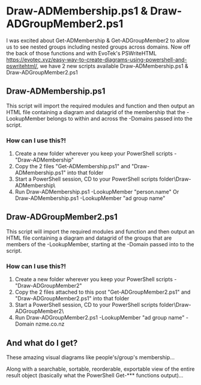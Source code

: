 # Draw-ADMembership.ps1 & Draw-ADGroupMember2.ps1
   
I was excited about Get-ADMembership & Get-ADGroupMember2 to allow us to see nested groups including nested groups across domains. Now off the back of those functions and with EvoTek's PSWriteHTML https://evotec.xyz/easy-way-to-create-diagrams-using-powershell-and-pswritehtml/, we have 2 new scripts available Draw-ADMembership.ps1 & Draw-ADGroupMember2.ps1

## Draw-ADMembership.ps1

This script will import the required modules and function and then output an HTML file containing a diagram and datagrid of the membership that the -LookupMember belongs to within and across the -Domains passed into the script.

### How can I use this?!
	
1. Create a new folder wherever you keep your PowerShell scripts - "Draw-ADMembership"
2. Copy the 2 files "Get-ADMembership.ps1" and "Draw-ADMembership.ps1" into that folder
3. Start a PowerShell session, CD to your PowerShell scripts folder\Draw-ADMembership\
4. Run Draw-ADMembership.ps1 -LookupMember "person.name" Or Draw-ADMembership.ps1 -LookupMember "ad group name"


## Draw-ADGroupMember2.ps1

This script will import the required modules and function and then output an HTML file containing a diagram and datagrid of the groups that are members of the -LookupMember, starting at the -Domain passed into to the script.


### How can I use this?!
	
1. Create a new folder wherever you keep your PowerShell scripts - "Draw-ADGroupMember2"
2. Copy the 2 files attached to this post "Get-ADGroupMember2.ps1" and "Draw-ADGroupMember2.ps1" into that folder
3. Start a PowerShell session, CD to your PowerShell scripts folder\Draw-ADGroupMember2\
4. Run Draw-ADGroupMember2.ps1 -LookupMember "ad group name" -Domain nzme.co.nz


## And what do I get?

These amazing visual diagrams like people's/group's membership...


Along with a searchable, sortable, reorderable, exportable view of the entire result object (basically what the PowerShell Get-*** functions output)...

